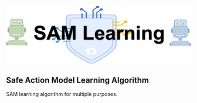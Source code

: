 
![Model](sam_learning_logo.png)

## Safe Action Model Learning Algorithm
SAM learning algorithm for multiple purposes.
